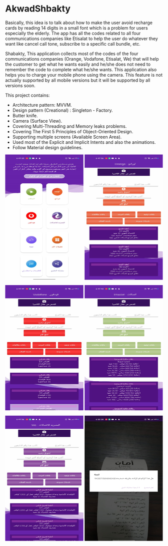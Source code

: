 # AkwadShbakty
Basically, this idea is to talk about how to make the user avoid recharge cards by reading 14 digits 
in a small font which is a problem for users especially the elderly. The app has all the codes related 
to all four communications companies like Etisalat to help the user do whatever they want like cancel call tone, 
subscribe to a specific call bundle, etc. 

Shabakty, This application collects most of the codes of the four communications companies (Orange, Vodafone, Etisalat, We) that will help the customer to get what he wants easily and he/she does not need to remember the code to complete what he/she wants. This application also helps you to charge your mobile phone using the camera. This feature is not actually supported by all mobile versions but it will be supported by all versions soon.

This project contains:
- Architecture pattern: MVVM.
- Design pattern (Creational) : Singleton - Factory. 
- Butter knife.
- Camera (Surface View).
- Covering Multi-Threading and Memory leaks problems.
- Covering The First 5 Principles of Object-Oriented Design.
- Supporting multiple screens (Available Screen Area).
- Used most of the Explicit and Implicit Intents and also the animations.
- Follow Material design guidelines.


<p  href="url" align="center"  >
  <img src="https://github.com/AhmedSamirScience/AkwadShbakty/blob/master/p1.jpeg"
       height="400" width="250"  />
 <img src="https://github.com/AhmedSamirScience/AkwadShbakty/blob/master/p2.jpeg"
       height="400" width="250"  />
</p>

<p  href="url" align="center"  >
  <img src="https://github.com/AhmedSamirScience/AkwadShbakty/blob/master/p3.jpeg"
       height="400" width="250"  />
 <img src="https://github.com/AhmedSamirScience/AkwadShbakty/blob/master/p4.jpeg"
       height="400" width="250"  />
</p>

<p  href="url" align="center"  >
  <img src="https://github.com/AhmedSamirScience/AkwadShbakty/blob/master/p5.jpeg"
       height="400" width="250"  />
 <img src="https://github.com/AhmedSamirScience/AkwadShbakty/blob/master/p6.jpeg"
       height="400" width="250"  />
</p>
